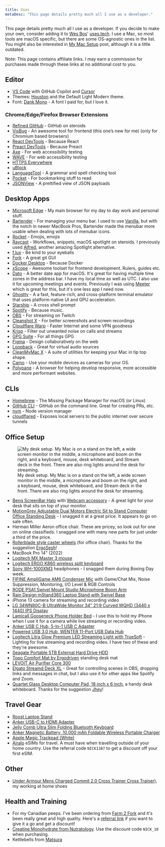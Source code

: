 ```yaml
---
title: Uses
metaDesc: "This page details pretty much all I use as a developer."
---
```


This page details pretty much all I use as a developer. If you decide to make your own, consider adding it to [Wes Bos](https://twitter.com/wesbos)' [uses.tech](https://uses.tech).
I use a Mac, so most tools are macOS specific, but there are some OS-agnostic ones in the list. You might also be interested in [My Mac Setup](https://www.iamdeveloper.com/posts/my-mac-setup-2m05/) post, although it is a little outdated.

Note: This page contains affiliate links. I may earn a commission for purchases made through these links at no additional cost to you.

## Editor

- [VS Code](https://code.visualstudio.com) with GitHub Copilot and [Cursor](https://www.cursor.com)
- Themes: [Houston](https://marketplace.visualstudio.com/items?itemName=astro-build.houston) and the Default Light Modern theme.
- Font: [Dank Mono](https://philpl.gumroad.com/l/dank-mono) - A font I paid for, but I love it.

### Chrome/Edge/Firefox Browser Extensions

- [Refined GitHub](https://chrome.google.com/webstore/detail/refined-github/hlepfoohegkhhmjieoechaddaejaokhf) - GitHub on steroids
- [VisBug](https://chrome.google.com/webstore/detail/visbug/cdockenadnadldjbbgcallicgledbeoc?hl=en) - An awesome tool for frontend (this one’s new for me) (only for Chromium based browsers)
- [React DevTools](https://chrome.google.com/webstore/detail/react-developer-tools/fmkadmapgofadopljbjfkapdkoienihi?hl=en) - Because React
- [Preact DevTools](https://preactjs.github.io/preact-devtools/) - Because Preact
- [Axe](https://chrome.google.com/webstore/detail/axe-web-accessibility-tes/lhdoppojpmngadmnindnejefpokejbdd) - For web accessibility testing
- [WAVE](https://wave.webaim.org/extension/) - For web accessibility testing
- [HTTPS Everywhere](https://www.eff.org/https-everywhere)
- [uBlock](https://ublock.org/)
- [LanguageTool](https://languagetool.org) - A grammar and spell checking tool
- [Pocket](https://getpocket.com/) - For bookmarking stuff to read
- [JSONView](https://chrome.google.com/webstore/detail/jsonview/chklaanhfefbnpoihckbnefhakgolnmc) - A prettified view of JSON payloads

## Desktop Apps

- [Microsoft Edge](https://www.microsoft.com/en-us/edge) - My main browser for my day to day work and personal stuff.
- [Bartender](https://www.macbartender.com) - For managing your menu bar. I used to use [Vanilla](https://matthewpalmer.net/vanilla/), but with the notch in newer MacBook Pros, Bartender made the menubar more usable when dealing with lots of menubar icons.
- [Rocket](https://matthewpalmer.net/rocket/) - Emojis, emojis
- [Raycast](https://raycast.com) - Workflows, snippets, macOS spotlight on steroids. I previously used [Alfred](https://www.alfredapp.com/), another amazing Spotlight alternative.
- [f.lux](https://justgetflux.com/) - Be kind to your eyeballs
- [Fork](https://git-fork.com/) - A great git GUI
- [Docker Desktop](https://www.docker.com/products/docker-desktop) - Because Docker
- [xScope](https://xscope.app) - Awesome toolset for frontend development. Rulers, guides etc.
- [Dato](https://sindresorhus.com/dato) - A better date app for macOS. It's great for having multiple time zones in the address bar. I have my local time as well as UTC. I also use it for upcoming meetings and events. Previously I was using [Meeter](https://trymeeter.com) which is great for this, but it's one less app I need now.
- [Ghostty](https://ghostty.org) - A a fast, feature-rich, and cross-platform terminal emulator that uses platform-native UI and GPU acceleration.
- [Starship](https://starship.rs/) - A cross shell prompt
- [Spotify](https://www.spotify.com/us/download/) - Because music.
- [OBS](https://obsproject.com/download) - For streaming on Twitch
- [Cleanshot X](https://cleanshot.com/) - For better screenshots and screen recordings
- [Cloudflare Warp](https://blog.cloudflare.com/1111-warp-better-vpn/) - Faster Internet and some VPN goodness
- [Krisp](https://krisp.ai/) - Filter out unwanted noise on calls and streams
- [GPG Suite](https://gpgtools.org/) - For all things GPG
- [Figma](https://www.figma.com/) - Design collaboratively on the web
- [Loopback](https://rogueamoeba.com/loopback/) - Great for virtual audio sources
- [CleanMyMac X](https://macpaw.com/cleanmymac) - A suite of utilities for keeping your Mac in tip top shape.
- [Camo](https://reincubate.com/camo/) - Use your mobile devices as cameras for your OS.
- [Polypane](https://polypane.app/) - A browser for helping develop responsive, more accessible and more performant websites.

## CLIs

- [Homebrew](https://brew.sh) - The Missing Package Manager for macOS (or Linux)
- [GitHub CLI](https://github.com/cli/cli) - GitHub on the command line. Great for creating PRs, etc.
- [nvm](https://github.com/nvm-sh/nvm) - Node version manager
- [cloudflared](https://github.com/cloudflare/cloudflared) - Exposes local servers to the public internet over secure tunnels

## Office Setup

<figure>
<img sizes="(min-width: 30em) 28em, 100vw"
  srcset="https://res.cloudinary.com/nickytonline/image/upload/f_auto,q_70,w_256/v1654355126/my%20website/office/desk-setup_deurmi.jpg 256w,
          https://res.cloudinary.com/nickytonline/image/upload/f_auto,q_70,w_512/v1654355126/my%20website/office/desk-setup_deurmi.jpg 512w,
          https://res.cloudinary.com/nickytonline/image/upload/f_auto,q_70,w_768/v1654355126/my%20website/office/desk-setup_deurmi.jpg 768w,
          https://res.cloudinary.com/nickytonline/image/upload/f_auto,q_70,w_1024/v1654355126/my%20website/office/desk-setup_deurmi.jpg 1024w,
          https://res.cloudinary.com/nickytonline/image/upload/f_auto,q_70,w_1280/v1654355126/my%20website/office/desk-setup_deurmi.jpg 1280w"
src="https://res.cloudinary.com/nickytonline/image/upload/f_auto,q_70,w_512/v1654355126/my%20website/office/desk-setup_deurmi.jpg"
alt="My desk setup. My Mac is on a stand on the left, a wide screen monitor in the middle, a microphone and boom on the right, and a keyboard, mouse, desk whiteboard, and Stream deck in the front. There are also ring lights around the desk for streaming." />
<figcaption>My desk setup. My Mac is on a stand on the left, a wide screen monitor in the middle, a microphone and boom on the right, and a keyboard, mouse, desk whiteboard, and Stream deck in the front. There are also ring lights around the desk for streaming.</figcaption>
</figure>

- [Benq ScreenBar Halo](https://amzn.to/3AabbB3) with [Webcam accessory](https://amzn.to/4dqmhAb) - A great light for your desk that sits on top of your monitor.
- [MotionGrey Adjustable Dual Motors Electric Sit to Stand Computer Office Standing Desk](https://motiongrey.com/products/copy-of-motion-series-standing-desk-with-table-top?variant=39702825730141) - I snagged it at a great price. It appears to go on sale often.
- Herman Miller Aeron office chair. These are pricey, so look out for one on online classifieds. I snagged one with many new parts for just under a third of the price.
- [Rollerblade style caster wheels](https://amzn.to/3WzPZf4) (for office chair). Thanks for the suggestion [ErgoSesh](https://www.ergosesh.com/)!
- MacBook Pro 14" (2022)
- [Logitech MX Master 3 mouse](https://amzn.to/3yqPvA4)
- [Logitech ERGO K860 wireless split keyboard](https://amzn.to/3SzSNba)
- [Sony WH-1000XM3](https://amzn.to/4ftsjBT) headphones - I snagged them during Boxing Day week.
- [FIFINE AmpliGame AM6 Condenser Mic](https://amzn.to/46zYhrW) with Game/Chat Mix, Noise Suppression, Monitoring, I/O Level & RGB Controls
- [RODE PSA1 Swivel Mount Studio Microphone Boom Arm](https://amzn.to/3WNsYqx)
- [Rain Design mStand360 Laptop Stand with Swivel Base](https://amzn.to/3yqdpvt)
- iPhone 13 camera for streaming and recording video
- [LG 34WN80C-B UltraWide Monitor 34” 21:9 Curved WQHD (3440 x 1440) IPS Display](https://amzn.to/4duC9lm)
- [Lamicall Gooseneck Phone Holder Bed](https://amzn.to/3Ac5XVt) - I use this to hold my iPhone when I use it for a camera while live streaming or recording video.
- [Anker USB C Hub, 5-In-1 USB C Adapter](https://amzn.to/4dacHSa)
- [Powered USB 3.0 Hub, WENTER 11-Port USB Data Hub](https://amzn.to/3WQvQCQ)
- [Logitech Litra Glow Premium LED Streaming Light with TrueSoft](https://amzn.to/3WOt1Ck) - Lighting for live streaming and recording video. I have two of these and they're awesome.
- [Seagate Portable 5TB External Hard Drive HDD](https://amzn.to/3yguEj0)
- [Topo Comfort Mat by Ergodriven](https://amzn.to/3YyiUTw) standing desk mat
- [LEVOIT Air Purifier Core 300](https://amzn.to/3YrjjXZ)
- [Elgato Streamd Deck XL](https://amzn.to/3YuyMq2) - Great for controlling scenes in OBS, dropping links and messages in chat, but I also use it for other apps like Spotify and Zoom.
- [Quartet Glass Desktop Computer Pad, 18 inch x 6 inch](https://amzn.to/3ysolsC), a handy desk whiteboard. Thanks for the suggestion [Jhey](https://jhey.dev)!

## Travel Gear

- [Roost Laptop Stand](https://amzn.to/3LRrEfT)
- [Anker USB-C to HDMI Adapter](https://amzn.to/3SB8Yom)
- [Jelly Comb Ultra Slim Folding Bluetooth Keyboard](https://www.amazon.ca/gp/product/B07YYTHMCG)
- [Anker Magnetic Battery, 10,000 mAh Foldable Wireless Portable Charger](https://amzn.to/3A5W4bE)
- [Apple Magic Trackpad (White)](https://amzn.to/3yB2dMB)
- [Airalo](https://www.airalo.com/) eSIMs for travel. A must have when travelling outside of your home country. Use the referral code `NICK1387` to get a discount off your first eSIM.

## Other

- [Under Armour Mens Charged Commit 2.0 Cross Trainer Cross Trainer](https://amzn.to/3WQ3dG0)), my working at home shoes

## Health and Training

- For my Canadian peeps. I've been ordering from [Farm 2 Fork](https://farm2fork.refr.cc/default/u/taylor?s=pppw&t=tw) and it's been really great and high quality. Here's a [referral link](https://farm2fork.refr.cc/default/u/taylor?s=pppw&t=tw) if you want to give it a go and get a discount!
- [Creatine Monohydrate from Nutratology](https://www.nutratology.com/products/creatine-monohydrate). Use the discount code `NICK_10` when purchasing.
- Kettlebells from [Matsura](https://matsuru.ca)
